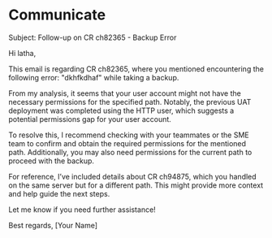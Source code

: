 # Communicate

Subject: Follow-up on CR ch82365 - Backup Error

Hi latha,

This email is regarding CR ch82365, where you mentioned encountering the following error: "dkhfkdhaf" while taking a backup.

From my analysis, it seems that your user account might not have the necessary permissions for the specified path. Notably, the previous UAT deployment was completed using the HTTP user, which suggests a potential permissions gap for your user account.

To resolve this, I recommend checking with your teammates or the SME team to confirm and obtain the required permissions for the mentioned path. Additionally, you may also need permissions for the current path to proceed with the backup.

For reference, I’ve included details about CR ch94875, which you handled on the same server but for a different path. This might provide more context and help guide the next steps.

Let me know if you need further assistance!

Best regards,
[Your Name]
